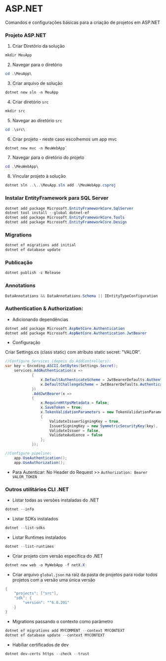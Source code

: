 # ASP.NET
Comandos e configurações básicas para a criação de projetos em ASP.NET

### Projeto ASP.NET
1. Criar Diretório da solução
```powershell
mkdir MeuApp
```

2. Navegar para o diretório
```powershell
cd .\MeuApp\
```

3. Criar arquivo de solução
```powershell
dotnet new sln -n MeuApp
```

4. Criar diretório `src`
```powershell
mkdir src
```

5. Navegar ao diretório `src`
```powershell
cd .\src\
```

6. Criar projeto - neste caso escolhemos um app mvc
```powershell
dotnet new mvc -n MeuWebApp`
```

7. Navegar para o diretório do projeto
```powershell
cd .\MeuWebApp\
```

8. Vincular projeto à solução
```powershell
dotnet sln ..\..\MeuApp.sln add .\MeuWebApp.csproj
```

### Instalar EntityFramework para SQL Server
```powershell
dotnet add package Microsoft.EntityFrameworkCore.SqlServer
dotnet tool install --global dotnet-ef
dotnet add package Microsoft.EntityFrameworkCore.Tools
dotnet add package Microsoft.EntityFrameworkCore.Design
```

### Migrations
```powershell
dotnet ef migrations add initial
dotnet ef database update
```

### Publicação
```powershell
dotnet publish -c Release
```

### Annotations
```csharp
DataAnnotations && DataAnnotations.Schema || IEntityTypeConfiguration
```

### Authentication & Authorization:
- Adicionando dependências
```powershell
dotnet add package Microsoft.AspNetCore.Authentication
dotnet add package Microsoft.AspNetCore.Authentication.JwtBearer
```

- Configuração

Criar Settings.cs (class static) com atributo static secret: "VALOR".

```csharp
//Configure Services (depois do AddControllers):
var key = Encoding.ASCII.GetBytes(Settings.Secret);
    services.AddAuthentication(x =>
            {
                x.DefaultAuthenticateScheme = JwtBearerDefaults.AuthenticationScheme;
                x.DefaultChallengeScheme = JwtBearerDefaults.AuthenticationScheme;
            })
            .AddJwtBearer(x =>
            {
                x.RequireHttpsMetadata = false;
                x.SaveToken = true;
                x.TokenValidationParameters = new TokenValidationParameters
                {
                    ValidateIssuerSigningKey = true,
                    IssuerSigningKey = new SymmetricSecurityKey(key),
                    ValidateIssuer = false,
                    ValidateAudience = false
                };
            });

//Configure pipeline:
	app.UseAuthentication();
	app.UseAuthorization();
```
- Para Autenticar: No Header do Request >> `Authorization: Bearer VALOR_TOKEN`



### Outros utilitários CLI .NET 
- Listar todas as versões instaladas do .NET
```powershell
dotnet --info
```

- Listar SDKs instalados
```powershell
dotnet --list-sdks
```

- Listar Runtimes instalados
```powershell
dotnet --list-runtimes
```

- Criar projeto com versão específica do .NET
```powershell
dotnet new web -o MyWebApp -f netX.X
```

- Criar arquivo `global.json` na raiz da pasta de projetos para rodar todos projetos com a versão uma única versão
```powershell
{
	"projects": ["src"],
	"sdk": {
		"version": "^6.0.201"
	}
}
```

- Migrations passando o contexto como parâmetro
```powershell
dotnet ef migrations add MYCOMMENT --context MYCONTEXT
dotnet ef database update --context MYCONTEXT
```

- Habiliar certificados de dev
```powershell
dotnet dev-certs https --check --trust
```

